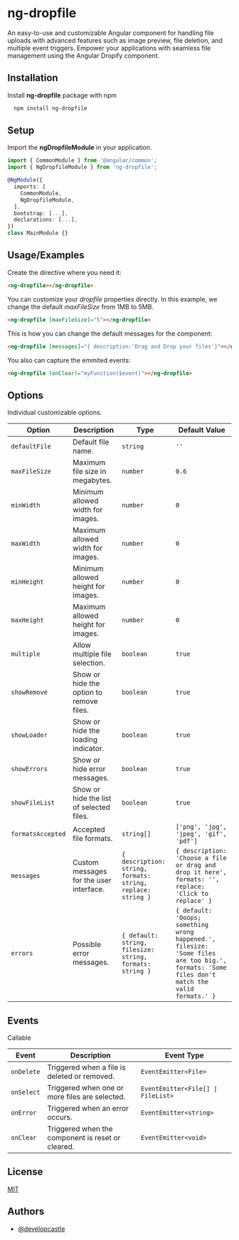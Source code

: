 
# ng-dropfile

An easy-to-use and customizable Angular component for handling file uploads with advanced features such as image preview, file deletion, and multiple event triggers. Empower your applications with seamless file management using the Angular Dropify component.



## Installation

Install __ng-dropfile__ package with npm

```bash
  npm install ng-dropfile
```
    
## Setup
Import the __ngDropfileModule__ in your application.

```typescript
import { CommonModule } from '@angular/common';
import { NgDropfileModule } from 'ng-dropfile';

@NgModule({
  imports: [
    CommonModule,
    NgDropfileModule,
  ],
  bootstrap: [...],
  declarations: [...],
})
class MainModule {}

```

## Usage/Examples



Create the directive where you need it:
```html
<ng-dropfile></ng-dropfile>
```

You can customize your _dropfile_ properties directly. In this example, we change the default _maxFileSize_ from 1MB to 5MB.
```html
<ng-dropfile [maxFileSize]="5"></ng-dropfile>
```

This is how you can change the default messages for the component:
```html
<ng-dropfile [messages]="{ description:'Drag and Drop your files'}"></ng-dropfile>
```
You also can capture the emmited events:
```html
<ng-dropfile (onClear)="myFunction($event)"></ng-dropfile>
```

## Options
Individual customizable options.

| Option          | Description                                       | Type                  | Default Value         |
| ------------------ | ------------------------------------------------- | --------------------- | --------------------- |
| `defaultFile`      | Default file name.                                | `string`              | `''`                    |
| `maxFileSize`      | Maximum file size in megabytes.                   | `number`              | `0.6`                   |
| `minWidth`         | Minimum allowed width for images.                 | `number`              | `0`                     |
| `maxWidth`         | Maximum allowed width for images.                 | `number`              | `0`                     |
| `minHeight`        | Minimum allowed height for images.                | `number`              | `0`                     |
| `maxHeight`        | Maximum allowed height for images.                | `number`              | `0`                     |
| `multiple`         | Allow multiple file selection.                   | `boolean`             | `true`                |
| `showRemove`       | Show or hide the option to remove files.          | `boolean`             | `true`                |
| `showLoader`       | Show or hide the loading indicator.              | `boolean`             | `true`                |
| `showErrors`       | Show or hide error messages.                      | `boolean`             | `true`                |
| `showFileList`     | Show or hide the list of selected files.          | `boolean`             | `true`                |
| `formatsAccepted`  | Accepted file formats.                            | `string[]`            | `['png', 'jpg', 'jpeg', 'gif', 'pdf']` |
| `messages`         | Custom messages for the user interface.           | `{ description: string, formats: string, replace: string }` | `{ description: 'Choose a file or drag and drop it here', formats: '', replace: 'Click to replace' }` |
| `errors`           | Possible error messages.                          | `{ default: string, filesize: string, formats: string }` | `{ default: 'Ooops; something wrong happened.', filesize: 'Some files are too big.', formats: 'Some files don't match the valid formats.' }` |

## Events
Callable

| Event            | Description                                        | Event Type                        |
|-------------------|----------------------------------------------------|-----------------------------------|
| `onDelete`          | Triggered when a file is deleted or removed.       | `EventEmitter<File>` |
| `onSelect`   | Triggered when one or more files are selected.     | `EventEmitter<File[] \| FileList>`  |
| `onError`           | Triggered when an error occurs.                    | `EventEmitter<string>`            |
| `onClear`           | Triggered when the component is reset or cleared.  | `EventEmitter<void>`              |


## License

[MIT](https://choosealicense.com/licenses/mit/)


## Authors

- [@developcastle](https://github.com/developcastle)

